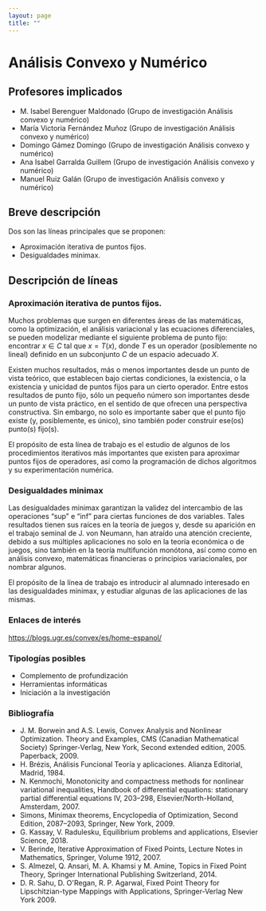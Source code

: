 ```yaml
---
layout: page
title: ""
---
```


# Análisis Convexo y Numérico

## Profesores implicados 
-  M. Isabel Berenguer Maldonado (Grupo de investigación Análisis convexo y numérico)
- María Victoria Fernández Muñoz (Grupo de investigación Análisis convexo y numérico)
- Domingo Gámez Domingo (Grupo de investigación Análisis convexo y numérico)
- Ana Isabel Garralda Guillem (Grupo de investigación Análisis convexo y numérico)
- Manuel Ruiz Galán (Grupo de investigación Análisis convexo y numérico)

## Breve descripción
Dos son las líneas principales que se proponen:
-  Aproximación iterativa de puntos fijos.
-  Desigualdades minimax.

## Descripción de líneas

### Aproximación iterativa de puntos fijos.
Muchos problemas que surgen en diferentes áreas de las matemáticas, como la optimización, el análisis variacional y las ecuaciones diferenciales, se pueden modelizar mediante el siguiente problema de punto fijo:
encontrar $x \in C$ tal que $x = T (x)$,
donde $T$ es un operador (posiblemente no lineal) definido en un subconjunto $C$ de un espacio adecuado $X$. 

Existen muchos resultados, más o menos importantes desde un punto de vista teórico, que establecen bajo ciertas condiciones, la existencia, o la existencia y unicidad de puntos fijos para un cierto operador. 
Entre estos resultados de punto fijo, sólo un pequeño número son importantes desde un punto de vista práctico, en el sentido de que ofrecen una perspectiva constructiva. Sin embargo, no solo es importante saber que el punto fijo existe (y, posiblemente, es único), sino también poder construir ese(os) punto(s) fijo(s). 

El propósito de esta línea de trabajo es el estudio de algunos de los procedimientos iterativos más importantes que existen para aproximar puntos fijos de operadores, así como la programación de dichos algoritmos y su experimentación numérica.

### Desigualdades minimax
Las desigualdades minimax garantizan la validez del intercambio de las operaciones “sup” e “inf” para ciertas funciones de dos variables. Tales resultados tienen sus raíces en la teoría de juegos y, desde su aparición en el trabajo seminal de J. von Neumann, han atraído una atención creciente, debido a sus múltiples aplicaciones no solo en la teoría económica o de juegos, sino también en la teoría multifunción monótona, así como como en análisis convexo,  matemáticas financieras o principios variacionales, por nombrar algunos. 

El propósito de la línea de trabajo es introducir al alumnado interesado en las desigualdades minimax, y estudiar algunas de las aplicaciones de las mismas.


### Enlaces de interés
<https://blogs.ugr.es/convex/es/home-espanol/>

### Tipologías posibles
- Complemento de profundización
- Herramientas informáticas
- Iniciación a la investigación

### Bibliografía
- J. M. Borwein and A.S. Lewis, Convex Analysis and Nonlinear Optimization. Theory and Examples, CMS (Canadian Mathematical Society) Springer-Verlag, New York, Second extended edition, 2005. Paperback, 2009. 
- H. Brézis, Análisis Funcional Teoría y aplicaciones. Alianza Editorial, Madrid, 1984. 
- N. Kenmochi, Monotonicity and compactness methods for nonlinear variational inequalities, Handbook of differential equations: stationary partial differential equations IV, 203–298, Elsevier/North-Holland, Amsterdam, 2007. 
- Simons, Minimax theorems, Encyclopedia of Optimization, Second Edition, 2087–2093, Springer, New York, 2009. 
- G. Kassay, V. Radulesku, Equilibrium problems and applications, Elsevier Science, 2018.
- V. Berinde, Iterative Approximation of Fixed Points, Lecture Notes in Mathematics, Springer, Volume 1912, 2007. 
- S. Almezel, Q. Ansari, M. A. Khamsi y M. Amine, Topics in Fixed Point Theory, Springer International Publishing Switzerland, 2014. 
- D.  R. Sahu, D. O'Regan, R. P. Agarwal, Fixed Point Theory for Lipschitzian-type Mappings with Applications, Springer-Verlag New York 2009.

